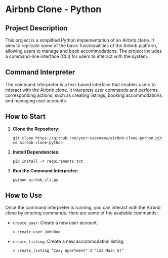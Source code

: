 # Airbnb Clone - Python

## Project Description



This project is a simplified Python implementation of an Airbnb clone. It aims to replicate some of the basic functionalities of the Airbnb platform, allowing users to manage and book accommodations. The project includes a command-line interface (CLI) for users to interact with the system.


## Command Interpreter

The command interpreter is a text-based interface that enables users to interact with the Airbnb clone. It interprets user commands and performs corresponding actions, such as creating listings, booking accommodations, and managing user accounts.


## How to Start

1. **Clone the Repository:**
   ```
   git clone https://github.com/your-username/airbnb-clone-python.git
   cd airbnb-clone-python
   ```

2. **Install Dependencies:**
   ```
   pip install -r requirements.txt
   ```

3. **Run the Command Interpreter:**
   ```
   python airbnb_cli.py
   ```

## How to Use

Once the command interpreter is running, you can interact with the Airbnb clone by entering commands. Here are some of the available commands:


- `create_user`: Create a new user account.
  ```
  > create_user JohnDoe
  ```

- `create_listing`: Create a new accommodation listing.
  ```
  > create_listing "Cozy Apartment" 2 "123 Main St"
  ```
